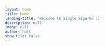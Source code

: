 ```yaml
---
layout: home
title: Home
landing-title: 'Welcome to Single Sign-On :)'
description: null
image: null
author: null
show_tile: false
---
```



